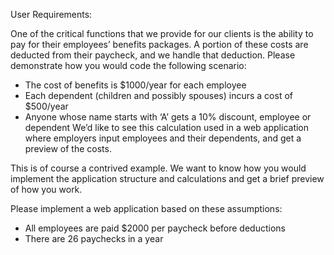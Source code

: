 User Requirements:

One of the critical functions that we provide for our clients is the ability to pay for their employees’ benefits packages. A portion of these costs are deducted from their paycheck, and we handle that deduction. Please demonstrate how you would code the following scenario:

* The cost of benefits is $1000/year for each employee
* Each dependent (children and possibly spouses) incurs a cost of $500/year
* Anyone whose name starts with ‘A’ gets a 10% discount, employee or dependent
We’d like to see this calculation used in a web application where employers input employees and their dependents, and get a preview of the costs.

This is of course a contrived example. We want to know how you would implement the application structure and calculations and get a brief preview of how you work.

Please implement a web application based on these assumptions:

* All employees are paid $2000 per paycheck before deductions
* There are 26 paychecks in a year
